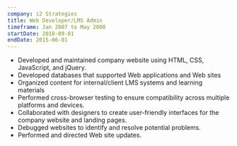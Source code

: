 ```yaml
---
company: i2 Strategies
title: Web Developer/LMS Admin
timeframe: Jan 2007 to May 2008
startDate: 2010-09-01
endDate: 2015-06-01
---
```


- Developed and maintained company website using HTML, CSS, JavaScript, and jQuery.
- Developed databases that supported Web applications and Web sites
- Organized content for internal/client LMS systems and learning materials
- Performed cross-browser testing to ensure compatibility across multiple platforms and devices.
- Collaborated with designers to create user-friendly interfaces for the company website and landing pages.
- Debugged websites to identify and resolve potential problems.
- Performed and directed Web site updates.
